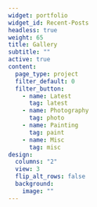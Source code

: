 ```yaml
---
widget: portfolio
widget_id: Recent-Posts
headless: true
weight: 65
title: Gallery
subtitle: ""
active: true
content:
  page_type: project
  filter_default: 0
  filter_button:
    - name: Latest
      tag: latest
    - name: Photography
      tag: photo
    - name: Painting
      tag: paint
    - name: Misc
      tag: misc
design:
  columns: "2"
  view: 3
  flip_alt_rows: false
  background:
    image: ""
---
```

